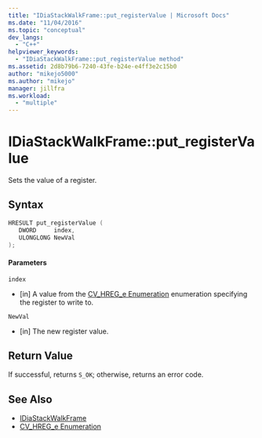 ```yaml
---
title: "IDiaStackWalkFrame::put_registerValue | Microsoft Docs"
ms.date: "11/04/2016"
ms.topic: "conceptual"
dev_langs:
  - "C++"
helpviewer_keywords:
  - "IDiaStackWalkFrame::put_registerValue method"
ms.assetid: 2d8b79b6-7240-43fe-b24e-e4ff3e2c15b0
author: "mikejo5000"
ms.author: "mikejo"
manager: jillfra
ms.workload:
  - "multiple"
---
```

# IDiaStackWalkFrame::put_registerValue
Sets the value of a register.

## Syntax

```C++
HRESULT put_registerValue ( 
   DWORD     index,
   ULONGLONG NewVal
);
```

#### Parameters
 `index`
- [in] A value from the [CV_HREG_e Enumeration](../../debugger/debug-interface-access/cv-hreg-e.md) enumeration specifying the register to write to.

 `NewVal`
- [in] The new register value.

## Return Value
 If successful, returns `S_OK`; otherwise, returns an error code.

## See Also
- [IDiaStackWalkFrame](../../debugger/debug-interface-access/idiastackwalkframe.md)
- [CV_HREG_e Enumeration](../../debugger/debug-interface-access/cv-hreg-e.md)